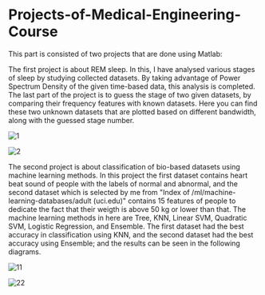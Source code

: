 # Projects-of-Medical-Engineering-Course
This part is consisted of two projects that are done using Matlab:

The first project is about REM sleep. In this, I have analysed various stages of sleep by studying collected datasets. By taking advantage of Power Spectrum Density of the given time-based data, this analysis is completed. The last part of the project is to guess the stage of two given datasets, by comparing their frequency features with known datasets. Here you can find these two unknown datasets that are plotted based on different bandwidth, along with the guessed stage number. 

![1](https://github.com/user-attachments/assets/2232d7f5-0ad4-499b-9258-38e9076a95d4)

![2](https://github.com/user-attachments/assets/9b9ba689-c047-4f6a-be8e-7015e787ee0b)

The second project is about classification of bio-based datasets using machine learning methods. In this project the first dataset contains heart beat sound of people with the labels of normal and abnormal, and the second dataset which is selected by me from "Index of /ml/machine-learning-databases/adult (uci.edu)" contains 15 features of people to dedicate the fact that their weigth is above 50 kg or lower than that. The machine learning methods in here are Tree, KNN, Linear SVM, Quadratic SVM, Logistic Regression, and Ensemble. The first dataset had the best accuracy in classification using KNN, and the second dataset had the best accuracy using Ensemble; and the results can be seen in the following diagrams.

![11](https://github.com/user-attachments/assets/0d5175a3-bfaa-4c25-bb0c-f2379d4ee6e8)

![22](https://github.com/user-attachments/assets/9f822360-0671-4aac-8cc1-af33195944cd)
